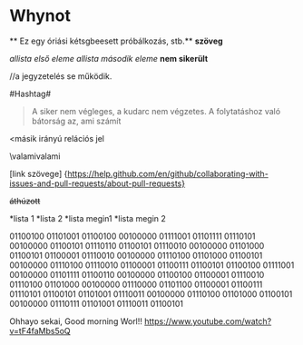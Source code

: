 # Whynot

** Ez egy óriási kétsgbeesett próbálkozás, stb.**
**szöveg**

*allista első eleme*
*allista második eleme* **nem sikerült**

//a jegyzetelés se működik.

#Hashtag#

>A siker nem végleges, a kudarc nem végzetes. A folytatáshoz való bátorság az, ami számít

<másik irányú relációs jel

\valamivalami

[link szövege] {https://help.github.com/en/github/collaborating-with-issues-and-pull-requests/about-pull-requests}

~~áthúzott~~

  *lista 1
  *lista 2
    *lista megin1
    *lista megin 2

01100100 01101001 01100100 00100000 01111001 01101111 01110101 00100000 01100101 01110110 01100101 01110010 00100000 01101000 01100101 01100001 01110010 00100000 01110100 01101000 01100101 00100000 01110100 01110010 01100001 01100111 01100101 01100100 01111001 00100000 01101111 01100110 00100000 01100100 01100001 01110010 01110100 01101000 00100000 01110000 01101100 01100001 01100111 01110101 01100101 01101001 01110011 00100000 01110100 01101000 01100101 00100000 01110111 01101001 01110011 01100101


Ohhayo sekai, Good morning Worl!! https://www.youtube.com/watch?v=tF4faMbs5oQ
